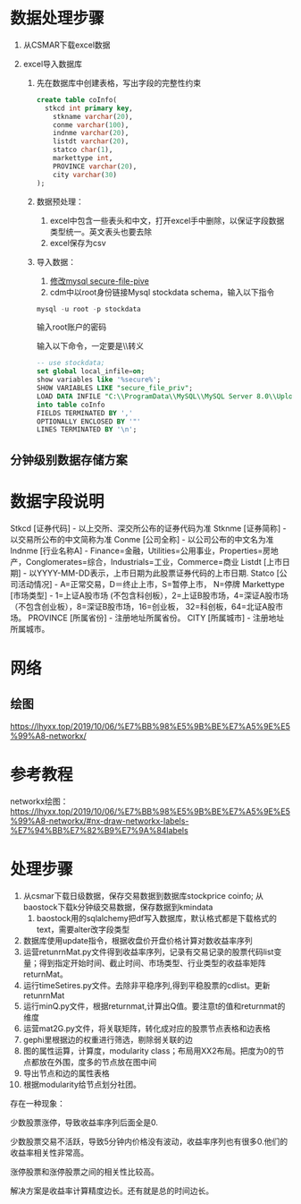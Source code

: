 # 数据处理步骤

1. 从CSMAR下载excel数据

2. excel导入数据库

   1. 先在数据库中创建表格，写出字段的完整性约束

      ~~~sql
      create table coInfo(
      	stkcd int primary key,
          stkname varchar(20),
          conme varchar(100),
          indnme varchar(20),
          listdt varchar(20),
          statco char(1),
          markettype int,
          PROVINCE varchar(20),
          city varchar(30)
      );
      ~~~

   2. 数据预处理：

      1. excel中包含一些表头和中文，打开excel手中删除，以保证字段数据类型统一。英文表头也要去除
      2. excel保存为csv

   3. 导入数据：

      1. [修改mysql secure-file-pive](https://icode.best/i/42060943545434)
      2. cdm中以root身份链接Mysql stockdata schema，输入以下指令

      ~~~powershell
      mysql -u root -p stockdata
      ~~~

      输入root账户的密码

      输入以下命令，一定要是\\\\转义

      ~~~sql
      -- use stockdata;
      set global local_infile=on;
      show variables like '%secure%';
      SHOW VARIABLES LIKE "secure_file_priv";
      LOAD DATA INFILE "C:\\ProgramData\\MySQL\\MySQL Server 8.0\\Uploads\\coInfo.csv"
      into table coInfo
      FIELDS TERMINATED BY ',' 
      OPTIONALLY ENCLOSED BY '"' 
      LINES TERMINATED BY '\n';
      ~~~

## 分钟级别数据存储方案

  

# 数据字段说明

Stkcd [证券代码] - 以上交所、深交所公布的证券代码为准
Stknme [证券简称] - 以交易所公布的中文简称为准
Conme [公司全称] - 以公司公布的中文名为准
Indnme [行业名称A] - Finance=金融，Utilities=公用事业，Properties=房地产，Conglomerates=综合，Industrials=工业，Commerce=商业
Listdt [上市日期] - 以YYYY-MM-DD表示，上市日期为此股票证券代码的上市日期.
Statco [公司活动情况] - A=正常交易，D＝终止上市，S=暂停上市， N=停牌
Markettype [市场类型] - 1=上证A股市场 (不包含科创板），2=上证B股市场，4=深证A股市场（不包含创业板），8=深证B股市场，16=创业板， 32=科创板，64=北证A股市场。
PROVINCE [所属省份] - 注册地址所属省份。
CITY [所属城市] - 注册地址所属城市。

# 网络



## 绘图

https://lhyxx.top/2019/10/06/%E7%BB%98%E5%9B%BE%E7%A5%9E%E5%99%A8-networkx/

# 参考教程

networkx绘图：https://lhyxx.top/2019/10/06/%E7%BB%98%E5%9B%BE%E7%A5%9E%E5%99%A8-networkx/#nx-draw-networkx-labels-%E7%94%BB%E7%82%B9%E7%9A%84labels	

# 处理步骤

1. 从csmar下载日级数据，保存交易数据到数据库stockprice coinfo;
   从baostock下载k分钟级交易数据，保存数据到kmindata
   1. baostock用的sqlalchemy把df写入数据库，默认格式都是下载格式的text，需要alter改字段类型
2. 数据库使用update指令，根据收盘价开盘价格计算对数收益率序列
3. 运营retunrnMat.py文件得到收益率序列，记录有交易记录的股票代码list变量；得到指定开始时间、截止时间、市场类型、行业类型的收益率矩阵returnMat。
4. 运行timeSetires.py文件。去除非平稳序列,得到平稳股票的cdlist。更新retunrnMat
5. 运行minQ.py文件，根据returnmat,计算出Q值。要注意t的值和returnmat的维度
6. 运营mat2G.py文件，将关联矩阵，转化成对应的股票节点表格和边表格
7. gephi里根据边的权重进行筛选，剔除弱关联的边
8. 图的属性运算，计算度，modularity class；布局用XX2布局。把度为0的节点都放在外围，度多的节点放在图中间
9. 导出节点和边的属性表格
10. 根据modularity给节点划分社团。



存在一种现象：

少数股票涨停，导致收益率序列后面全是0.

少数股票交易不活跃，导致5分钟内价格没有波动，收益率序列也有很多0.他们的收益率相关性非常高。

涨停股票和涨停股票之间的相关性比较高。



解决方案是收益率计算精度边长。还有就是总的时间边长。